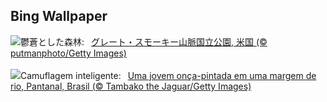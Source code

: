 ## Bing Wallpaper
![](https://www.bing.com/th?id=OHR.SmokyMountainTrail_JA-JP3526148027_UHD.jpg&w=1000)鬱蒼とした森林:&nbsp;&ensp;[グレート・スモーキー山脈国立公園, 米国 (© putmanphoto/Getty Images)](https://www.bing.com/th?id=OHR.SmokyMountainTrail_JA-JP3526148027_UHD.jpg)
<br><br/>
![](https://www.bing.com/th?id=OHR.YoungJaguar_PT-BR2280455172_UHD.jpg&w=1000)Camuflagem inteligente:&nbsp;&ensp;[Uma jovem onça-pintada em uma margem de rio, Pantanal, Brasil (© Tambako the Jaguar/Getty Images)](https://www.bing.com/th?id=OHR.YoungJaguar_PT-BR2280455172_UHD.jpg)
<br><br/>
